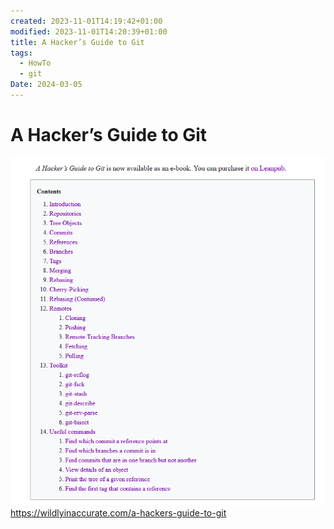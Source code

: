 ```yaml
---
created: 2023-11-01T14:19:42+01:00
modified: 2023-11-01T14:20:39+01:00
title: A Hacker’s Guide to Git
tags:
  - HowTo
  - git
Date: 2024-03-05
---
```


# A Hacker’s Guide to Git


![](_asset/2023-11-01_HackersGuidetoGit_image_1.png)
https://wildlyinaccurate.com/a-hackers-guide-to-git
